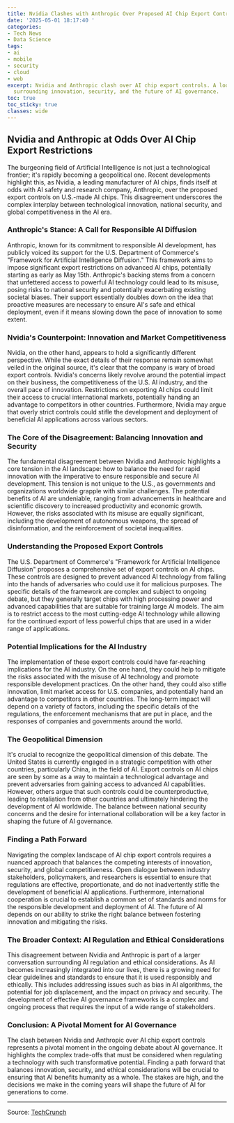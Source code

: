 ```yaml
---
title: Nvidia Clashes with Anthropic Over Proposed AI Chip Export Controls
date: '2025-05-01 18:17:40 '
categories:
- Tech News
- Data Science
tags:
- ai
- mobile
- security
- cloud
- web
excerpt: Nvidia and Anthropic clash over AI chip export controls. A look at the debate
  surrounding innovation, security, and the future of AI governance.
toc: true
toc_sticky: true
classes: wide
---
```


## Nvidia and Anthropic at Odds Over AI Chip Export Restrictions

The burgeoning field of Artificial Intelligence is not just a technological frontier; it's rapidly becoming a geopolitical one. Recent developments highlight this, as Nvidia, a leading manufacturer of AI chips, finds itself at odds with AI safety and research company, Anthropic, over the proposed export controls on U.S.-made AI chips. This disagreement underscores the complex interplay between technological innovation, national security, and global competitiveness in the AI era.

### Anthropic's Stance: A Call for Responsible AI Diffusion

Anthropic, known for its commitment to responsible AI development, has publicly voiced its support for the U.S. Department of Commerce's "Framework for Artificial Intelligence Diffusion." This framework aims to impose significant export restrictions on advanced AI chips, potentially starting as early as May 15th. Anthropic's backing stems from a concern that unfettered access to powerful AI technology could lead to its misuse, posing risks to national security and potentially exacerbating existing societal biases. Their support essentially doubles down on the idea that proactive measures are necessary to ensure AI's safe and ethical deployment, even if it means slowing down the pace of innovation to some extent.

### Nvidia's Counterpoint: Innovation and Market Competitiveness

Nvidia, on the other hand, appears to hold a significantly different perspective. While the exact details of their response remain somewhat veiled in the original source, it's clear that the company is wary of broad export controls. Nvidia's concerns likely revolve around the potential impact on their business, the competitiveness of the U.S. AI industry, and the overall pace of innovation. Restrictions on exporting AI chips could limit their access to crucial international markets, potentially handing an advantage to competitors in other countries. Furthermore, Nvidia may argue that overly strict controls could stifle the development and deployment of beneficial AI applications across various sectors.

### The Core of the Disagreement: Balancing Innovation and Security

The fundamental disagreement between Nvidia and Anthropic highlights a core tension in the AI landscape: how to balance the need for rapid innovation with the imperative to ensure responsible and secure AI development. This tension is not unique to the U.S., as governments and organizations worldwide grapple with similar challenges. The potential benefits of AI are undeniable, ranging from advancements in healthcare and scientific discovery to increased productivity and economic growth. However, the risks associated with its misuse are equally significant, including the development of autonomous weapons, the spread of disinformation, and the reinforcement of societal inequalities.

### Understanding the Proposed Export Controls

The U.S. Department of Commerce's "Framework for Artificial Intelligence Diffusion" proposes a comprehensive set of export controls on AI chips. These controls are designed to prevent advanced AI technology from falling into the hands of adversaries who could use it for malicious purposes. The specific details of the framework are complex and subject to ongoing debate, but they generally target chips with high processing power and advanced capabilities that are suitable for training large AI models. The aim is to restrict access to the most cutting-edge AI technology while allowing for the continued export of less powerful chips that are used in a wider range of applications.

### Potential Implications for the AI Industry

The implementation of these export controls could have far-reaching implications for the AI industry. On the one hand, they could help to mitigate the risks associated with the misuse of AI technology and promote responsible development practices. On the other hand, they could also stifle innovation, limit market access for U.S. companies, and potentially hand an advantage to competitors in other countries. The long-term impact will depend on a variety of factors, including the specific details of the regulations, the enforcement mechanisms that are put in place, and the responses of companies and governments around the world.

### The Geopolitical Dimension

It's crucial to recognize the geopolitical dimension of this debate. The United States is currently engaged in a strategic competition with other countries, particularly China, in the field of AI. Export controls on AI chips are seen by some as a way to maintain a technological advantage and prevent adversaries from gaining access to advanced AI capabilities. However, others argue that such controls could be counterproductive, leading to retaliation from other countries and ultimately hindering the development of AI worldwide. The balance between national security concerns and the desire for international collaboration will be a key factor in shaping the future of AI governance.

### Finding a Path Forward

Navigating the complex landscape of AI chip export controls requires a nuanced approach that balances the competing interests of innovation, security, and global competitiveness. Open dialogue between industry stakeholders, policymakers, and researchers is essential to ensure that regulations are effective, proportionate, and do not inadvertently stifle the development of beneficial AI applications. Furthermore, international cooperation is crucial to establish a common set of standards and norms for the responsible development and deployment of AI. The future of AI depends on our ability to strike the right balance between fostering innovation and mitigating the risks.

### The Broader Context: AI Regulation and Ethical Considerations

This disagreement between Nvidia and Anthropic is part of a larger conversation surrounding AI regulation and ethical considerations. As AI becomes increasingly integrated into our lives, there is a growing need for clear guidelines and standards to ensure that it is used responsibly and ethically. This includes addressing issues such as bias in AI algorithms, the potential for job displacement, and the impact on privacy and security. The development of effective AI governance frameworks is a complex and ongoing process that requires the input of a wide range of stakeholders.

### Conclusion: A Pivotal Moment for AI Governance

The clash between Nvidia and Anthropic over AI chip export controls represents a pivotal moment in the ongoing debate about AI governance. It highlights the complex trade-offs that must be considered when regulating a technology with such transformative potential. Finding a path forward that balances innovation, security, and ethical considerations will be crucial to ensuring that AI benefits humanity as a whole. The stakes are high, and the decisions we make in the coming years will shape the future of AI for generations to come.


---

Source: [TechCrunch](https://techcrunch.com/2025/05/01/nvidia-takes-aim-at-anthropics-support-of-chip-export-controls/)